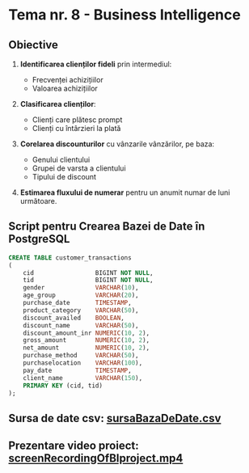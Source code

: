 # Tema nr. 8 - Business Intelligence

## Obiective

1. **Identificarea clienților fideli** prin intermediul:
    - Frecvenței achizițiilor
    - Valoarea achizițiilor

2. **Clasificarea clienților**:
    - Clienți care plătesc prompt
    - Clienți cu întârzieri la plată

3. **Corelarea discounturilor** cu vânzarile vânzărilor, pe baza:
    - Genului clientului
    - Grupei de varsta a clientului
    - Tipului de discount

4. **Estimarea fluxului de numerar** pentru un anumit numar de luni următoare.

## Script pentru Crearea Bazei de Date în PostgreSQL

```sql
CREATE TABLE customer_transactions
(
    cid                 BIGINT NOT NULL,
    tid                 BIGINT NOT NULL,
    gender              VARCHAR(10),
    age_group           VARCHAR(20),
    purchase_date       TIMESTAMP,
    product_category    VARCHAR(50),
    discount_availed    BOOLEAN,
    discount_name       VARCHAR(50),
    discount_amount_inr NUMERIC(10, 2),
    gross_amount        NUMERIC(10, 2),
    net_amount          NUMERIC(10, 2),
    purchase_method     VARCHAR(50),
    purchaselocation    VARCHAR(100),
    pay_date            TIMESTAMP,
    client_name         VARCHAR(150),
    PRIMARY KEY (cid, tid)
);
```

## Sursa de date csv: [sursaBazaDeDate.csv](sursaBazaDeDate.csv)

## Prezentare video proiect: [screenRecordingOfBIproject.mp4](screenRecordingOfBIproject.mp4)
